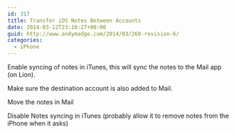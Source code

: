 ```yaml
---
id: 317
title: Transfer iOS Notes Between Accounts
date: 2014-03-12T23:10:27+00:00
guid: http://www.andymadge.com/2014/03/268-revision-6/
categories:
  - iPhone
---
```

Enable syncing of notes in iTunes, this will sync the notes to the Mail app (on Lion).

Make sure the destination account is also added to Mail.

Move the notes in Mail

Disable Notes syncing in iTunes (probably allow it to remove notes from the iPhone when it asks)